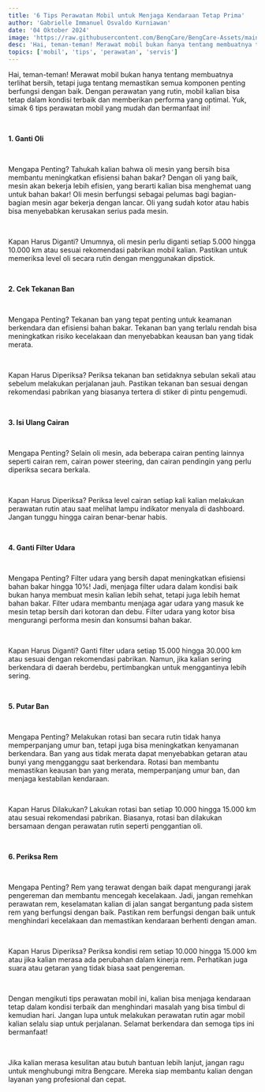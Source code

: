 ```yaml
---
title: '6 Tips Perawatan Mobil untuk Menjaga Kendaraan Tetap Prima'
author: 'Gabrielle Immanuel Osvaldo Kurniawan'
date: '04 Oktober 2024'
image: 'https://raw.githubusercontent.com/BengCare/BengCare-Assets/main/articles/11/Prima.png'
desc: 'Hai, teman-teman! Merawat mobil bukan hanya tentang membuatnya terlihat bersih, tetapi juga tentang memastikan semua komponen penting berfungsi dengan baik. Dengan perawatan yang rutin, mobil kalian bisa tetap dalam kondisi terbaik dan memberikan performa yang optimal. Yuk, simak 6 tips perawatan mobil yang mudah dan bermanfaat ini!'
topics: ['mobil', 'tips', 'perawatan', 'servis']
---
```


Hai, teman-teman! Merawat mobil bukan hanya tentang membuatnya terlihat bersih, tetapi juga tentang memastikan semua komponen penting berfungsi dengan baik. Dengan perawatan yang rutin, mobil kalian bisa tetap dalam kondisi terbaik dan memberikan performa yang optimal. Yuk, simak 6 tips perawatan mobil yang mudah dan bermanfaat ini!

&nbsp;&nbsp;

**1. Ganti Oli**

&nbsp;&nbsp;

Mengapa Penting? Tahukah kalian bahwa oli mesin yang bersih bisa membantu meningkatkan efisiensi bahan bakar? Dengan oli yang baik, mesin akan bekerja lebih efisien, yang berarti kalian bisa menghemat uang untuk bahan bakar! Oli mesin berfungsi sebagai pelumas bagi bagian-bagian mesin agar bekerja dengan lancar. Oli yang sudah kotor atau habis bisa menyebabkan kerusakan serius pada mesin.

&nbsp;&nbsp;

Kapan Harus Diganti? Umumnya, oli mesin perlu diganti setiap 5.000 hingga 10.000 km atau sesuai rekomendasi pabrikan mobil kalian. Pastikan untuk memeriksa level oli secara rutin dengan menggunakan dipstick.

&nbsp;&nbsp;

**2. Cek Tekanan Ban**

&nbsp;&nbsp;

Mengapa Penting? Tekanan ban yang tepat penting untuk keamanan berkendara dan efisiensi bahan bakar. Tekanan ban yang terlalu rendah bisa meningkatkan risiko kecelakaan dan menyebabkan keausan ban yang tidak merata.

&nbsp;&nbsp;

Kapan Harus Diperiksa? Periksa tekanan ban setidaknya sebulan sekali atau sebelum melakukan perjalanan jauh. Pastikan tekanan ban sesuai dengan rekomendasi pabrikan yang biasanya tertera di stiker di pintu pengemudi.

&nbsp;&nbsp;

**3. Isi Ulang Cairan**

&nbsp;&nbsp;

Mengapa Penting? Selain oli mesin, ada beberapa cairan penting lainnya seperti cairan rem, cairan power steering, dan cairan pendingin yang perlu diperiksa secara berkala.

&nbsp;&nbsp;

Kapan Harus Diperiksa? Periksa level cairan setiap kali kalian melakukan perawatan rutin atau saat melihat lampu indikator menyala di dashboard. Jangan tunggu hingga cairan benar-benar habis.

&nbsp;&nbsp;

**4. Ganti Filter Udara**

&nbsp;&nbsp;

Mengapa Penting? Filter udara yang bersih dapat meningkatkan efisiensi bahan bakar hingga 10%! Jadi, menjaga filter udara dalam kondisi baik bukan hanya membuat mesin kalian lebih sehat, tetapi juga lebih hemat bahan bakar. Filter udara membantu menjaga agar udara yang masuk ke mesin tetap bersih dari kotoran dan debu. Filter udara yang kotor bisa mengurangi performa mesin dan konsumsi bahan bakar.

&nbsp;&nbsp;

Kapan Harus Diganti? Ganti filter udara setiap 15.000 hingga 30.000 km atau sesuai dengan rekomendasi pabrikan. Namun, jika kalian sering berkendara di daerah berdebu, pertimbangkan untuk menggantinya lebih sering.

&nbsp;&nbsp;

**5. Putar Ban**

&nbsp;&nbsp;

Mengapa Penting? Melakukan rotasi ban secara rutin tidak hanya memperpanjang umur ban, tetapi juga bisa meningkatkan kenyamanan berkendara. Ban yang aus tidak merata dapat menyebabkan getaran atau bunyi yang mengganggu saat berkendara. Rotasi ban membantu memastikan keausan ban yang merata, memperpanjang umur ban, dan menjaga kestabilan kendaraan.

&nbsp;&nbsp;

Kapan Harus Dilakukan? Lakukan rotasi ban setiap 10.000 hingga 15.000 km atau sesuai rekomendasi pabrikan. Biasanya, rotasi ban dilakukan bersamaan dengan perawatan rutin seperti penggantian oli.

&nbsp;&nbsp;

**6. Periksa Rem**

&nbsp;&nbsp;

Mengapa Penting? Rem yang terawat dengan baik dapat mengurangi jarak pengereman dan membantu mencegah kecelakaan. Jadi, jangan remehkan perawatan rem, keselamatan kalian di jalan sangat bergantung pada sistem rem yang berfungsi dengan baik. Pastikan rem berfungsi dengan baik untuk menghindari kecelakaan dan memastikan kendaraan berhenti dengan aman.

&nbsp;&nbsp;

Kapan Harus Diperiksa? Periksa kondisi rem setiap 10.000 hingga 15.000 km atau jika kalian merasa ada perubahan dalam kinerja rem. Perhatikan juga suara atau getaran yang tidak biasa saat pengereman.

&nbsp;&nbsp;

Dengan mengikuti tips perawatan mobil ini, kalian bisa menjaga kendaraan tetap dalam kondisi terbaik dan menghindari masalah yang bisa timbul di kemudian hari. Jangan lupa untuk melakukan perawatan rutin agar mobil kalian selalu siap untuk perjalanan. Selamat berkendara dan semoga tips ini bermanfaat!

&nbsp;&nbsp;

Jika kalian merasa kesulitan atau butuh bantuan lebih lanjut, jangan ragu untuk menghubungi mitra Bengcare. Mereka siap membantu kalian dengan layanan yang profesional dan cepat.